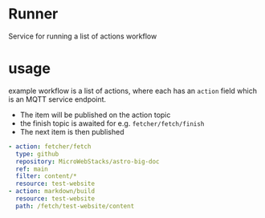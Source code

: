 # Runner
Service for running a list of actions workflow

# usage
example workflow is a list of actions, where each has an `action` field which is an MQTT service endpoint.
* The item will be published on the action topic
* the finish topic is awaited for e.g. `fetcher/fetch/finish`
* The next item is then published

```yaml
- action: fetcher/fetch
  type: github
  repository: MicroWebStacks/astro-big-doc
  ref: main
  filter: content/*
  resource: test-website
- action: markdown/build
  resource: test-website
  path: /fetch/test-website/content
```
